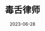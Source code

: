 ---
layout: page
title: 毒舌律师
description: >
category: 电影
img: assets/img/movie/2023/du_she_lv_shi.webp
star: 5
date: 2023-06-28
---